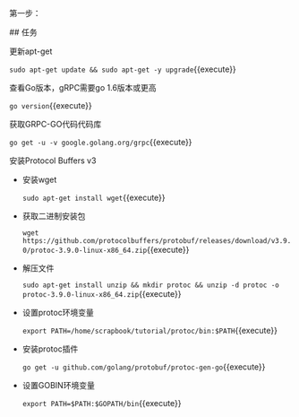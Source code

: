 第一步：

## 任务

更新apt-get

`sudo apt-get update && sudo apt-get -y upgrade`{{execute}}

查看Go版本，gRPC需要go 1.6版本或更高

`go version`{{execute}}

获取GRPC-GO代码代码库

`go get -u -v google.golang.org/grpc`{{execute}}

安装Protocol Buffers v3

- 安装wget

  `sudo apt-get install wget`{{execute}}
 
- 获取二进制安装包
  
  `wget https://github.com/protocolbuffers/protobuf/releases/download/v3.9.0/protoc-3.9.0-linux-x86_64.zip`{{execute}}
  
- 解压文件

  `sudo apt-get install unzip && mkdir protoc && unzip -d protoc -o protoc-3.9.0-linux-x86_64.zip`{{execute}}
  
- 设置protoc环境变量
 
  `export PATH=/home/scrapbook/tutorial/protoc/bin:$PATH`{{execute}}
  
- 安装protoc插件
  
  `go get -u github.com/golang/protobuf/protoc-gen-go`{{execute}}

- 设置GOBIN环境变量
  
  `export PATH=$PATH:$GOPATH/bin`{{execute}}






